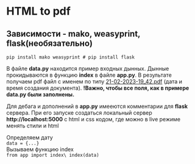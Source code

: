 # HTML to pdf

## Зависимости - mako, weasyprint, flask(необязательно)

`pip install mako weasyprint # pip install flask`

В файле **data.py** находится пример входных дынных. Дынные прокидываются в функцию **index** в файле **app.py**. В результате получаем pdf файл с именем по типу [21-02-2023-19_42.pdf](https://github.com/Tinkerbells/html-to-pdf/blob/main/21-02-2023-19_42.pdf) (дата и время создания документа). **!Важно, чтобы все поля, как в примере data.py были заполнены.**

Для дебага и дополнений в **app.py** имееются комментарии для **flask** сервера. При его запуске создаться локальный сервер **http://localhost:5000** с html и css кодом, где можно в live режиме менять стили и html

Определяем дату\
`data = {...}`\
Вызываем функцию index\
`from app import index\
index(data)`
